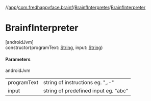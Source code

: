 //[app](../../../index.md)/[com.fredhappyface.brainf](../index.md)/[BrainfInterpreter](index.md)/[BrainfInterpreter](-brainf-interpreter.md)

# BrainfInterpreter

[androidJvm]\
constructor(programText: [String](https://kotlinlang.org/api/latest/jvm/stdlib/kotlin/-string/index.html), input: [String](https://kotlinlang.org/api/latest/jvm/stdlib/kotlin/-string/index.html))

#### Parameters

androidJvm

| | |
|---|---|
| programText | string of instructions eg. &quot;,.-&quot; |
| input | string of predefined input eg. &quot;abc&quot; |
